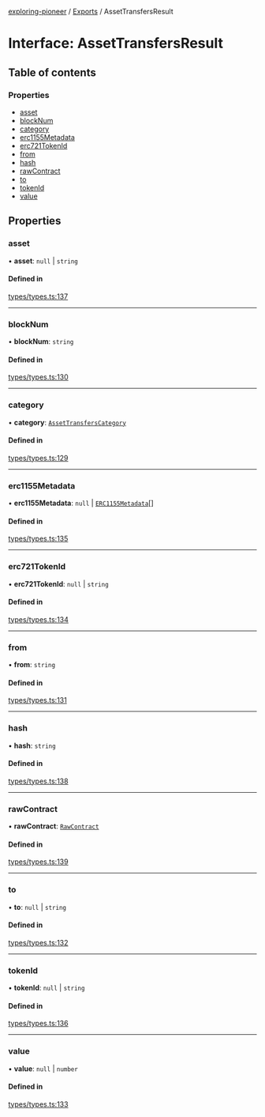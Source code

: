 [exploring-pioneer](../README.md) / [Exports](../modules.md) / AssetTransfersResult

# Interface: AssetTransfersResult

## Table of contents

### Properties

- [asset](AssetTransfersResult.md#asset)
- [blockNum](AssetTransfersResult.md#blocknum)
- [category](AssetTransfersResult.md#category)
- [erc1155Metadata](AssetTransfersResult.md#erc1155metadata)
- [erc721TokenId](AssetTransfersResult.md#erc721tokenid)
- [from](AssetTransfersResult.md#from)
- [hash](AssetTransfersResult.md#hash)
- [rawContract](AssetTransfersResult.md#rawcontract)
- [to](AssetTransfersResult.md#to)
- [tokenId](AssetTransfersResult.md#tokenid)
- [value](AssetTransfersResult.md#value)

## Properties

### asset

• **asset**: ``null`` \| `string`

#### Defined in

[types/types.ts:137](https://github.com/alchemyplatform/exploring-pioneer/blob/7c86334/src/types/types.ts#L137)

___

### blockNum

• **blockNum**: `string`

#### Defined in

[types/types.ts:130](https://github.com/alchemyplatform/exploring-pioneer/blob/7c86334/src/types/types.ts#L130)

___

### category

• **category**: [`AssetTransfersCategory`](../enums/AssetTransfersCategory.md)

#### Defined in

[types/types.ts:129](https://github.com/alchemyplatform/exploring-pioneer/blob/7c86334/src/types/types.ts#L129)

___

### erc1155Metadata

• **erc1155Metadata**: ``null`` \| [`ERC1155Metadata`](ERC1155Metadata.md)[]

#### Defined in

[types/types.ts:135](https://github.com/alchemyplatform/exploring-pioneer/blob/7c86334/src/types/types.ts#L135)

___

### erc721TokenId

• **erc721TokenId**: ``null`` \| `string`

#### Defined in

[types/types.ts:134](https://github.com/alchemyplatform/exploring-pioneer/blob/7c86334/src/types/types.ts#L134)

___

### from

• **from**: `string`

#### Defined in

[types/types.ts:131](https://github.com/alchemyplatform/exploring-pioneer/blob/7c86334/src/types/types.ts#L131)

___

### hash

• **hash**: `string`

#### Defined in

[types/types.ts:138](https://github.com/alchemyplatform/exploring-pioneer/blob/7c86334/src/types/types.ts#L138)

___

### rawContract

• **rawContract**: [`RawContract`](RawContract.md)

#### Defined in

[types/types.ts:139](https://github.com/alchemyplatform/exploring-pioneer/blob/7c86334/src/types/types.ts#L139)

___

### to

• **to**: ``null`` \| `string`

#### Defined in

[types/types.ts:132](https://github.com/alchemyplatform/exploring-pioneer/blob/7c86334/src/types/types.ts#L132)

___

### tokenId

• **tokenId**: ``null`` \| `string`

#### Defined in

[types/types.ts:136](https://github.com/alchemyplatform/exploring-pioneer/blob/7c86334/src/types/types.ts#L136)

___

### value

• **value**: ``null`` \| `number`

#### Defined in

[types/types.ts:133](https://github.com/alchemyplatform/exploring-pioneer/blob/7c86334/src/types/types.ts#L133)
